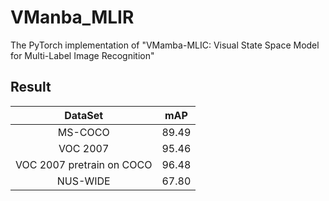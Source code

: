 # VManba_MLIR
 The PyTorch implementation of "VMamba-MLIC: Visual State Space Model for Multi-Label Image Recognition"


## Result
|DataSet                   | mAP | 
|:----:                    | :----: |
|MS-COCO                   |  89.49 | 
|VOC 2007                  |  95.46 | 
|VOC 2007 pretrain on COCO |  96.48 |   
|NUS-WIDE                  |  67.80 | 